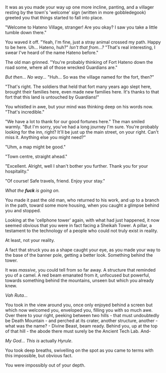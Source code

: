 It was as you made your way up one more incline, panting, and a villager resting by the town's 'welcome' sign (written in more gobbledegook) greeted you that things started to fall into place.

"Welcome to Hateno Village, stranger! Are you okay? I saw you take a little tumble down there."

You waved it off. "Yeah, I'm fine, just a stray animal crossed my path. Happy to be here. Uh... Hateno, huh?" _Isn't that from...?_ "That's real interesting, I swear I've heard of the name Hateno before."

The old man grinned. "You're probably thinking of Fort Hateno down the road some, where all of those wrecked Guardians are."

_But then... No way..._ "Huh... So was the village named for the fort, then?"

"That's right. The soldiers that held that fort many years ago slept here, brought their families here, even made new families here. It's thanks to that fort that this land is untouched by Guardians!"

You whistled in awe, but your mind was thinking deep on his words now. "That's incredible."

"We have a lot to thank for our good fortunes here." The man smiled warmly. "But I'm sorry, you've had a long journey I'm sure. You're probably looking for the inn, right? It'll be just up the main street, on your right. Can't miss it. Anything else you might need?"

"Uhm, a map might be good."

"Town centre, straight ahead."

"Excellent. Alright, well I shan't bother you further. Thank you for your hospitality."

"Of course! Safe travels, friend. Enjoy your stay."

_What the **fuck** is going on._

You made it past the old man, who returned to his work, and up to a branch in the path, toward some more housing, when you caught a glimpse behind you and stopped.

Looking at the 'cellphone tower' again, with what had just happened, it now seemed obvious that you were in fact facing a Sheikah Tower. A pillar, a testament to the technology of a people who could not truly exist in reality.

At least, not your reality.

A fact that struck you as a shape caught your eye, as you made your way to the base of the banner pole, getting a better look. Something behind the tower.

It was _massive_, you could tell from so far away. A structure that reminded you of a camel. A red beam emanated from it, unfocused but powerful, towards something behind the mountains, unseen but which you already knew.

_Vah Ruta..._

You took in the view around you, once only enjoyed behind a screen but which now welcomed you, enveloped you, filling you with so much awe. Over there to your right, peeking between two hills - that must undoubtedly be Death Mountain - and perched at its crater, another structure, another - what was the name? - Divine Beast, beam ready. Behind you, up at the top of that hill - the abode there must surely be the Ancient Tech Lab. And-

_My God... This is_ actually _Hyrule_.

You took deep breaths, swivelling on the spot as you came to terms with this impossible, but obvious fact. 

You were impossibly out of your depth.